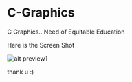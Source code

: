 C-Graphics
==========

C Graphics.. Need of Equitable Education

Here is the Screen Shot 

![alt preview1](https://4.bp.blogspot.com/-bivOJNhPTdE/UdO6DQfSuEI/AAAAAAAAAOs/qwaasHmhb1Q/s646/eqed.png)

thank u :)
